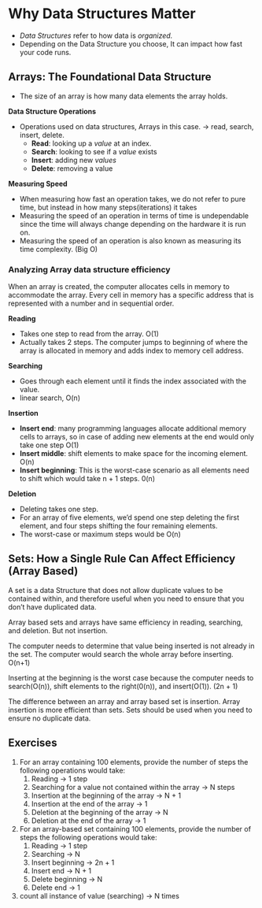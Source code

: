 # Why Data Structures Matter

- _Data Structures_ refer to how data is _organized._
- Depending on the Data Structure you choose, It can impact how fast your code runs.

## Arrays: The Foundational Data Structure

- The size of an array is how many data elements the array holds.

**Data Structure Operations**

- Operations used on data structures, Arrays in this case. → read, search, insert, delete.
  - **Read**: looking up a _value_ at an index.
  - **Search**: looking to see if a _value_ exists
  - **Insert**: adding new _values_
  - **Delete**: removing a value

**Measuring Speed**

- When measuring how fast an operation takes, we do not refer to pure time, but instead in how many steps(iterations) it takes
- Measuring the speed of an operation in terms of time is undependable since the time will always change depending on the hardware it is run on.
- Measuring the speed of an operation is also known as measuring its time complexity. (Big O)

### Analyzing Array data structure efficiency

When an array is created, the computer allocates cells in memory to accommodate the array. Every cell in memory has a specific address that is represented with a number and in sequential order.

**Reading**

- Takes one step to read from the array. O(1)
- Actually takes 2 steps. The computer jumps to beginning of where the array is allocated in memory and adds index to memory cell address.

**Searching**

- Goes through each element until it finds the index associated with the value.
- linear search, O(n)

**Insertion**

- **Insert end**: many programming languages allocate additional memory cells to arrays, so in case of adding new elements at the end would only take one step O(1)
- **Insert middle**: shift elements to make space for the incoming element. O(n)
- **Insert beginning**: This is the worst-case scenario as all elements need to shift which would take n + 1 steps. 0(n)

**Deletion**

- Deleting takes one step.
- For an array of five elements, we’d spend one step deleting the first element, and four steps shifting the four remaining elements.
- The worst-case or maximum steps would be O(n)

## Sets: How a Single Rule Can Affect Efficiency (Array Based)

A set is a data Structure that does not allow duplicate values to be contained within, and therefore useful when you need to ensure that you don’t have duplicated data.

Array based sets and arrays have same efficiency in reading, searching, and deletion. But not insertion.

The computer needs to determine that value being inserted is not already in the set. The computer would search the whole array before inserting. O(n+1)

Inserting at the beginning is the worst case because the computer needs to search(O(n)), shift elements to the right(0(n)), and insert(O(1)). (2n + 1)

The difference between an array and array based set is insertion. Array insertion is more efficient than sets. Sets should be used when you need to ensure no duplicate data.

## Exercises

1. For an array containing 100 elements, provide the number of steps the following operations would take:
   1. Reading → 1 step
   2. Searching for a value not contained within the array → N steps
   3. Insertion at the beginning of the array → N + 1
   4. Insertion at the end of the array → 1
   5. Deletion at the beginning of the array → N
   6. Deletion at the end of the array → 1
2. For an array-based set containing 100 elements, provide the number of steps the following operations would take:
   1. Reading → 1 step
   2. Searching → N
   3. Insert beginning → 2n + 1
   4. Insert end → N + 1
   5. Delete beginning → N
   6. Delete end → 1
3. count all instance of value (searching) → N times
